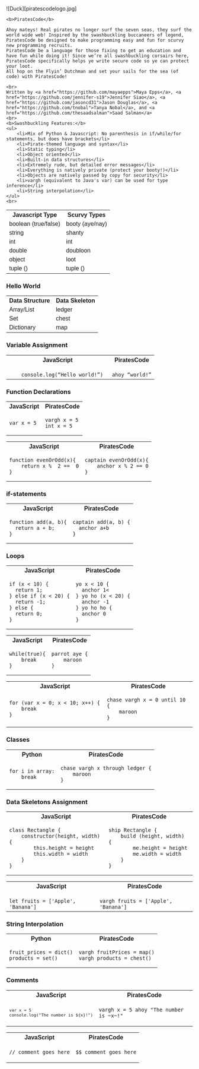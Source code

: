 <html>
<head>
<style>
table {
  font-family: arial, sans-serif;
  border-collapse: collapse;
  width: 100%;
}

td, th {
  border: 1px solid #dddddd;
  text-align: left;
  padding: 8px;
}

tr:nth-child(even) {
  background-color: #dddddd;
}
</style>
</head>
<body>
    ![Duck][piratescodelogo.jpg] 

    <b>PiratesCode</b>
    
    Ahoy mateys! Real pirates no longer surf the seven seas, they surf the world wide web! Inspired by the swashbuckling buccaneers of legend, PiratesCode be designed to make programming easy and fun for scurvy new programming recruits. 
    PiratesCode be a language for those fixing to get an education and have fun while doing it! Since we’re all swashbuckling corsairs here, PiratesCode specifically helps ye write secure code so ye can protect your loot. 
    All hop on the Flyin’ Dutchman and set your sails for the sea (of code) with PiratesCode!
    
    <br>
    Written by <a href="https://github.com/mayaepps">Maya Epps</a>, <a href="https://github.com/jennifer-s19">Jennifer Siao</a>, <a href="https://github.com/jasoncd31">Jason Douglas</a>, <a href="https://github.com/tnobal">Tanya Nobal</a>, and <a href="https://github.com/thesaadsalman">Saad Salman</a>
    <br>
    <b>Swashbuckling Features:</b>
    <ul>
        <li>Mix of Python & Javascript: No parenthesis in if/while/for statements, but does have brackets</li>
        <li>Pirate-themed language and syntax</li>
        <li>Static typing</li>
        <li>Object oriented</li>
        <li>Built-in data structures</li>
        <li>Extremely rude, but detailed error messages</li>
        <li>Everything is natively private (protect your booty!)</li>
        <li>Objects are natively passed by copy for security</li>
        <li>vargh (equivalent to Java's var) can be used for type inference</li>
        <li>String interpolation</li>
    </ul>
    <br>

<table>
  <tr>
    <th>Javascript Type</th>
    <th>Scurvy Types</th>
  </tr>
  <tr>
    <td>boolean (true/false)</td>
    <td>booty (aye/nay)</td>
  </tr>
  <tr>
    <td>string</td>
    <td>shanty</td>
  </tr>
  <tr>
    <td>int</td>
    <td>int</td>
  </tr>
  <tr>
    <td>double</td>
    <td>doubloon</td>
  </tr>
  <tr>
    <td>object</td>
    <td>loot</td>
  </tr>
  <tr>
    <td>tuple ()</td>
    <td>tuple ()</td>
  </tr>

<table>
  <tr>
    <th>Data Structure</th>
    <th>Data Skeleton</th>
  </tr>
  <tr>
    <td>Array/List</td>
    <td>ledger</td>
  </tr>
  <tr>
    <td>Set</td>
    <td>chest</td>
  </tr>
  <tr>
    <td>Dictionary</td>
    <td>map</td>
  </tr>

<h3>Hello World</h3>

<table>
<tr> <th>JavaScript</th><th>PiratesCode</th><tr>
</tr>
<td>

<code>
    console.log(“Hello world!”) 
</code>

</td>

<td>

<code>
ahoy “world!”
</code>

</td>


<h3>Variable Assignment</h3>

<table>
<tr> <th>JavaScript</th><th>PiratesCode</th><tr>
</tr>
<td>
<code>var x = 5</code>

</td>

<td><pre><code>vargh x = 5
int x = 5</code></pre></td>

<h3>Function Declarations</h3>

<table>
<tr> <th>JavaScript</th><th>PiratesCode</th><tr>
</tr>
<td>

<pre><code>function evenOrOdd(x){
    return x %  2 ==  0
}</code></pre>

</td>
<td>

<pre><code>captain evenOrOdd(x){
    anchor x % 2 == 0
}</code></pre>
</td>



<table>
<tr> <th>JavaScript</th><th>PiratesCode</th><tr>
</tr>
<td>

<pre><code>function add(a, b){
  return a + b;
}</code></pre>
</td>
<td>

<pre><code>captain add(a, b) {
  anchor a+b
}</code></pre>

</td>

<h3>if-statements</h3>

<table>
<tr> <th>JavaScript</th><th>PiratesCode</th><tr>
</tr>
<td><pre><code>if (x < 10) {
  return 1;
} else if (x < 20) {
  return -1;
} else {
  return 0;
}</code></pre></td>
<td>

<pre><code>yo x < 10 {
  anchor 1<
} yo ho (x < 20) {
  anchor -1
} yo ho ho {
  anchor 0
}</code></pre>
</td>

<h3>Loops</h3>

<table>
<tr> <th>JavaScript</th><th>PiratesCode</th><tr>
</tr>
<td>
<pre><code>while(true){
    break
}</code></pre>
</td>
<td>

<pre><code>parrot aye {
    maroon
}</code></pre>

</td>

<table>
<tr> <th>JavaScript</th><th>PiratesCode</th><tr>
</tr>
<td>
<pre><code>for (var x = 0; x < 10; x++) { 
    break
}</code></pre>

</td>
<td>

<pre><code>chase vargh x = 0 until 10 {
    maroon
}</code></pre>

</td>


<table>
<tr> <th>Python</th><th>PiratesCode</th><tr>
</tr>
<td>

<pre><code>for i in array:
    break</code></pre>
</td>
<td>

<pre><code>chase vargh x through ledger {
    maroon
}</code></pre>

</td>

<h3>Classes</h3>

<table>
<tr> <th>JavaScript</th><th>PiratesCode</th><tr>
</tr>
<td>

<pre><code>class Rectangle {
    constructor(height, width){
        this.height = height
        this.width = width
    }
}</code></pre>

</td>
<td>

<pre><code>ship Rectangle {
    build (height, width) {
        me.height = height
        me.width = width
    }
}</code></pre>

</td>

<h3>Data Skeletons Assignment</h3>

<table>
<tr> <th>JavaScript</th><th>PiratesCode</th><tr>
</tr>
<td>

<code>
let fruits = ['Apple', 'Banana']
</code>

</td>
<td>
<code>
vargh fruits = ['Apple', 'Banana']
</code>

</td>

<table>
<tr> <th>Python</th><th>PiratesCode</th><tr>
</tr>
<td>

<pre><code>fruit_prices = dict()
products = set()  </code></pre>

</td>
<td>

<pre><code>vargh fruitPrices = map()
vargh products = chest()</code></pre>

</td>

<h3>String Interpolation</h3>

<table>
<tr> <th>JavaScript</th><th>PiratesCode</th><tr>
</tr>
<td>
<code><pre>var x = 5
console.log("The number is ${x}!")</pre></code>

</td>
<td>

<code><pre>vargh x = 5
ahoy "The number is ~x~!"</pre></code>

</td>

<h3>Comments</h3>

<table>
<tr> <th>JavaScript</th><th>PiratesCode</th><tr>
</tr>
<td>
<code>// comment goes here</code>

</td>
<td>

<code>$$ comment goes here</code>

</td>

</body>
</html>
